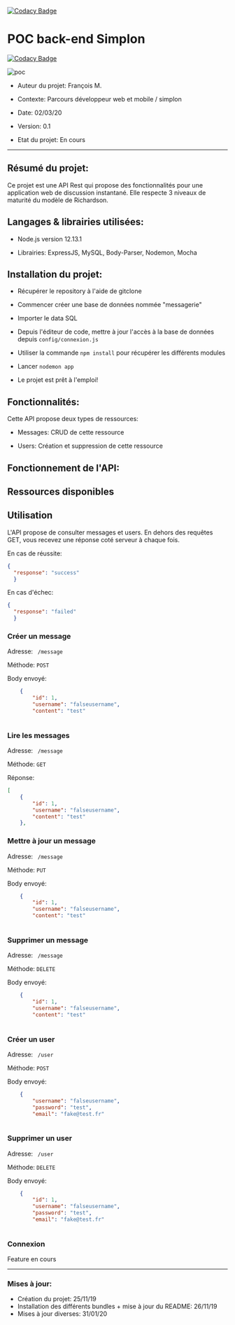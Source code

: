 [![Codacy Badge](https://api.codacy.com/project/badge/Grade/8279bdb02a9346d38c64910971ae0a5c)](https://www.codacy.com/manual/Fr93562/simplon-poc-backend?utm_source=github.com&amp;utm_medium=referral&amp;utm_content=Fr93562/simplon-poc-backend&amp;utm_campaign=Badge_Grade)

# POC back-end Simplon

[![Codacy Badge](https://api.codacy.com/project/badge/Grade/a653258183e54e0cb7c97ded6cf6c727)](https://app.codacy.com/manual/Fr93562/simplon-poc-backend?utm_source=github.com&utm_medium=referral&utm_content=Fr93562/simplon-poc-backend&utm_campaign=Badge_Grade_Dashboard)



![poc](https://d1fmx1rbmqrxrr.cloudfront.net/cnet/optim/i/edit/2015/07/messagerie-instantanee-travers-le-monde-770x577__w770.jpg)



* Auteur du projet: François M. 	
* Contexte: Parcours développeur web et mobile / simplon
* Date: 02/03/20

* Version: 0.1
* Etat du projet: En cours
-----------------

## Résumé du projet:


Ce projet est une API Rest qui propose des fonctionnalités pour une application web de discussion instantané. Elle respecte 3 niveaux de maturité du modèle de Richardson.



## Langages & librairies utilisées:

* Node.js version 12.13.1

* Librairies: ExpressJS, MySQL, Body-Parser, Nodemon, Mocha


## Installation du projet:

- Récupérer le repository à l'aide de gitclone

- Commencer créer une base de données nommée "messagerie" 

- Importer le data SQL

- Depuis l'éditeur de code, mettre à jour l'accès à la base de données depuis ``` config/connexion.js ```

- Utiliser la commande ``` npm install ``` pour récupérer les différents modules

- Lancer ``` nodemon app ```

- Le projet est prêt à l'emploi!

## Fonctionnalités:

Cette API propose deux types de ressources: 

* Messages: CRUD de cette ressource

* Users: Création et suppression de cette ressource


## Fonctionnement de l'API:

## Ressources disponibles

## Utilisation

L'API propose de consulter messages et users. En dehors des requêtes GET, vous recevez une réponse coté serveur à chaque fois.

En cas de réussite:

```json 
{
  "response": "success"
  }
```

En cas d'échec:

```json 
{
  "response": "failed"
  }
```

### Créer un message

Adresse: 
 ```  /message  ```
 

Méthode: ``` POST ``` 


Body envoyé:

```json
    {
        "id": 1,
        "username": "falseusername",
        "content": "test"
    
```

### Lire les messages

Adresse: 
 ```  /message  ```
 

Méthode: ``` GET ``` 

Réponse:

```json
[
    {
        "id": 1,
        "username": "falseusername",
        "content": "test"
    },
```

### Mettre à jour un message

Adresse: 
 ```  /message  ```
 

Méthode: ``` PUT ``` 


Body envoyé:

```json
    {
        "id": 1,
        "username": "falseusername",
        "content": "test"
    
```

### Supprimer un message

Adresse: 
 ```  /message  ```
 

Méthode: ``` DELETE ``` 


Body envoyé:

```json
    {
        "id": 1,
        "username": "falseusername",
        "content": "test"
    
```

### Créer un user


Adresse: 
 ```  /user  ```
 

Méthode: ``` POST ``` 


Body envoyé:

```json
    {
        "username": "falseusername",
        "password": "test",
        "email": "fake@test.fr"
    
```

### Supprimer un user


Adresse: 
 ```  /user  ```
 

Méthode: ``` DELETE ``` 


Body envoyé:

```json
    {
        "id": 1,
        "username": "falseusername",
        "password": "test",
        "email": "fake@test.fr"
    
```

### Connexion

Feature en cours

-----------------

### Mises à jour:

- Création du projet: 25/11/19
- Installation des différents bundles + mise à jour du README: 26/11/19
- Mises à jour diverses: 31/01/20


